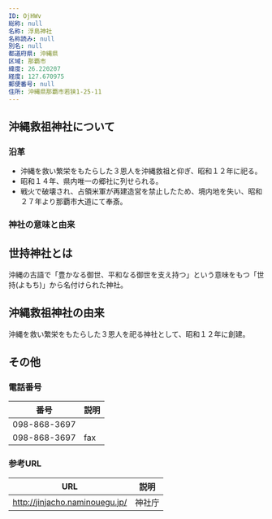 ```yaml
---
ID: OjHWv
総称: null
名称: 浮島神社
名称読み: null
別名: null
都道府県: 沖縄県
区域: 那覇市
緯度: 26.220207
経度: 127.670975
郵便番号: null
住所: 沖縄県那覇市若狭1-25-11
---
```


## 沖縄救祖神社について

### 沿革

- 沖縄を救い繁栄をもたらした３恩人を沖縄救祖と仰ぎ、昭和１２年に祀る。
- 昭和１４年、県内唯一の郷社に列せられる。
- 戦火で破壊され、占領米軍が再建造営を禁止したため、境内地を失い、昭和２７年より那覇市大道にて奉斎。

### 神社の意味と由来

## 世持神社とは

沖縄の古語で「豊かなる御世、平和なる御世を支え持つ」という意味をもつ「世持(よもち)」から名付けられた神社。

## 沖縄救祖神社の由来

沖縄を救い繁栄をもたらした３恩人を祀る神社として、昭和１２年に創建。

## その他

### 電話番号

| 番号         | 説明 |
| ------------ | ---- |
| 098-868-3697 |      |
| 098-868-3697 | fax  |

### 参考URL

| URL                            | 説明   |
| ------------------------------ | ------ |
| http://jinjacho.naminouegu.jp/ | 神社庁 |

